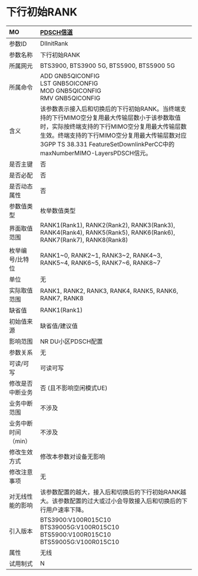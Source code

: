 # 下行初始RANK<table><thread><tr><th align = "left">MO</th><th align = "left"><a href = "index.html#下行初始RANK-7">PDSCH信道</a></td></tr></thread><tbody><tr><td>参数ID</td><td>DlInitRank</td></tr><tr><td>参数名称</td><td>下行初始RANK</td></tr><tr><td>所属网元</td><td>BTS3900, BTS3900 5G, BTS5900, BTS5900 5G</td></tr><tr><td>所属命令</td><td>ADD GNB5QICONFIG<br>LST GNB5OICONFIG<br>MOD GNB5QICONFIG<br>RMV GNB5QICONFIG</td></tr><tr><td>含义</td><td>该参数表示接入后和切换后的下行初始RANK。当终端支持的下行MIMO空分复用最大传输层数小于该参数取值时，实际按终端支持的下行MIMO空分复用最大传输层数生效。终端支持的下行MIMO空分复用最大传输层数对应3GPP TS 38.331 FeatureSetDownlinkPerCC中的maxNumberMIMO-LayersPDSCH信元。</td></tr><tr><td>是否主键</td><td>否</td></tr><tr><td>是否必配</td><td>否</td></tr><tr><td>是否动态属性</td><td>否</td></tr><tr><td>参数值类型</td><td>枚举数值类型</td></tr><tr><td>界面取值范围</td><td>RANK1(Rank1), RANK2(Rank2), RANK3(Rank3), RANK4(Rank4), RANK5(Rank5), RANK6(Rank6), RANK7(Rank7), RANK8(Rank8)</td></tr><tr><td>枚举编号/比特位</td><td>RANK1~0, RANK2~1, RANK3~2, RANK4~3, RANK5~4, RANK6~5, RANK7~6, RANK8~7</td></tr><tr><td>单位</td><td>无</td></tr><tr><td>实际取值范围</td><td>RANK1, RANK2, RANK3, RANK4, RANK5, RANK6, RANK7, RANK8</td></tr><tr><td>缺省值</td><td>RANK1(Rank1)</td></tr><tr><td>初始值来源</td><td>缺省值/建议值</td></tr><tr><td>影响范围</td><td>NR DU小区PDSCH配置</td></tr><tr><td>参数关系</td><td>无</td></tr><tr><td>可读/可写</td><td>可读可写</td></tr><tr><td>修改是否中断业务</td><td>否 (且不影响空闲模式UE)</td></tr><tr><td>业务中断范围</td><td>不涉及</td></tr><tr><td>业务中断时间（min）</td><td>不涉及</td></tr><tr><td>修改生效方式</td><td>修改本参数对设备无影响</td></tr><tr><td>修改注意事项</td><td>无</td></tr><tr><td>对无线性能的影响</td><td>该参数配置的越大，接入后和切换后的下行初始RANK越大。该参数配置的过大或过小会导致接入后和切换后的下行用户速率下降。</td></tr><tr><td>引入版本</td><td>BTS3900:V100R015C10<br>BTS39005G:V100R015C10<br>BTS5900:V100R015C10<br>BTS59005G:V100R015C10</td></tr><tr><td>属性</td><td>无线</td></tr><tr><td>试用制式</td><td>N</td></tr></tbody></table>
